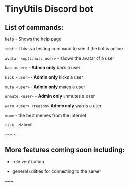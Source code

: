 # TinyUtils Discord bot


## List of commands:
`help` - Shows the help page

`test` - This is a testing command to see if the bot is online

`avatar <optional: user>` - shows the avatar of a user

`ban <user>` - **Admin only** bans a user

`kick <user>` - **Admin only** kicks a user 

`mute <user>` - **Admin only** mutes a user

`unmute <user>` - **Admin only** unmutes a user

`warn <user> <reason>` **Admin only** warns a user.

`meme` - the best memes from the internet

`rick` - rickroll

~\~\~\~
## More features coming soon including:

- role verification

- general utilities for connecting to the server

\~\~\~

